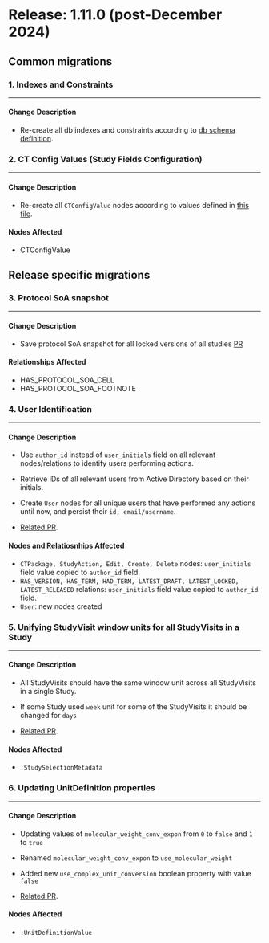 # Release: 1.11.0 (post-December 2024)

## Common migrations

### 1. Indexes and Constraints
-------------------------------------
#### Change Description
- Re-create all db indexes and constraints according to [db schema definition](https://novonordiskit.visualstudio.com/Clinical-MDR/_git/neo4j-mdr-db?path=/db_schema.py&version=GBmain&_a=contents).


### 2. CT Config Values (Study Fields Configuration)
-------------------------------------  
#### Change Description
- Re-create all `CTConfigValue` nodes according to values defined in [this file](https://novonordiskit.visualstudio.com/Clinical-MDR/_git/studybuilder-import?path=/datafiles/configuration/study_fields_configuration.csv).

#### Nodes Affected
- CTConfigValue


## Release specific migrations


### 3. Protocol SoA snapshot
----------------------------  
#### Change Description
- Save protocol SoA snapshot for all locked versions of all studies
  [PR](https://dev.azure.com/novonordiskit/Clinical-MDR/_git/studybuilder/pullrequest/186326)

#### Relationships Affected
- HAS_PROTOCOL_SOA_CELL
- HAS_PROTOCOL_SOA_FOOTNOTE


### 4. User Identification
-------------------------------------  
#### Change Description
- Use `author_id` instead of `user_initials` field on all relevant nodes/relations to identify users performing actions.
- Retrieve IDs of all relevant users from Active Directory based on their initials.
- Create `User` nodes for all unique users that have performed any actions until now, and persist their `id, email/username`.


- [Related PR](https://dev.azure.com/novonordiskit/Clinical-MDR/_git/clinical-mdr-api/pullrequest/187112).

#### Nodes and Relatiosnhips Affected
- `CTPackage, StudyAction, Edit, Create, Delete` nodes: `user_initials` field value copied to `author_id` field.
- `HAS_VERSION, HAS_TERM, HAD_TERM, LATEST_DRAFT, LATEST_LOCKED, LATEST_RELEASED` relations: `user_initials` field value copied to `author_id` field.
- `User`: new nodes created


### 5. Unifying StudyVisit window units for all StudyVisits in a Study
-------------------------------------  
#### Change Description
- All StudyVisits should have the same window unit across all StudyVisits in a single Study.
- If some Study used `week` unit for some of the StudyVisits it should be changed for `days`

- [Related PR](https://dev.azure.com/novonordiskit/Clinical-MDR/_git/clinical-mdr-api/pullrequest/185762).

#### Nodes Affected
- `:StudySelectionMetadata`



### 6. Updating UnitDefinition properties
-------------------------------------  
#### Change Description
- Updating values of `molecular_weight_conv_expon` from `0` to `false` and `1` to `true`
- Renamed `molecular_weight_conv_expon` to `use_molecular_weight`
- Added new `use_complex_unit_conversion` boolean property with value `false`

- [Related PR](https://dev.azure.com/novonordiskit/Clinical-MDR/_git/clinical-mdr-api/pullrequest/190535).

#### Nodes Affected
- `:UnitDefinitionValue`

